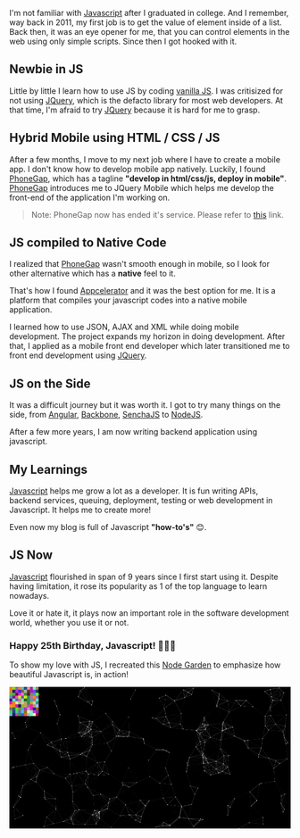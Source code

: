 I'm not familiar with [Javascript](https://www.javascript.com/) after I graduated in college.
And I remember, way back in 2011, my first job is to get the value of element inside of a list.
Back then, it was an eye opener for me, that you can control elements in the web using only simple scripts. 
Since then I got hooked with it.

## Newbie in JS
Little by little I learn how to use JS by coding [vanilla JS](http://vanilla-js.com/).
I was critisized for not using [JQuery](https://jquery.com/), which is the defacto library for most web developers.
At that time, I'm afraid to try [JQuery](https://jquery.com/) because it is hard for me to grasp.

## Hybrid Mobile using HTML / CSS / JS
After a few months, I move to my next job where I have to create a mobile app. 
I don't know how to develop mobile app natively. Luckily, 
I found [PhoneGap](https://phonegap.com/), which has a tagline **"develop in html/css/js, deploy in mobile"**. [PhoneGap](https://phonegap.com/) introduces me to JQuery Mobile which helps me develop the front-end of the application I'm working on.

> Note: PhoneGap now has ended it's service. Please refer to [this](https://blog.phonegap.com/update-for-customers-using-phonegap-and-phonegap-build-cc701c77502c) link.

## JS compiled to Native Code
I realized that [PhoneGap](https://phonegap.com/) wasn't smooth enough in mobile, so I look for other alternative which has a **native** feel to it.

That's how I found [Appcelerator](https://www.appcelerator.com/) and it was the best option for me. 
It is a platform that compiles your javascript codes into a native mobile application.

I learned how to use JSON, AJAX and XML while doing mobile development. The project expands my horizon in doing development. After that, I applied as a mobile front end developer which later transitioned me to front end development using [JQuery](https://jquery.com/).

## JS on the Side

It was a difficult journey but it was worth it. I got to try many things on the side, from [Angular](https://angular.io/), [Backbone](https://backbonejs.org/), [SenchaJS](https://www.sencha.com/products/extjs/) to [NodeJS](https://nodejs.org/en/).

After a few more years, I am now writing backend application using javascript.

## My Learnings

[Javascript](https://www.javascript.com/) helps me grow a lot as a developer. It is fun  writing APIs, backend services, queuing, deployment, testing or web development in Javascript. It helps me to create more!

Even now my blog is full of Javascript **"how-to's"** 😊.

## JS Now

[Javascript](https://www.javascript.com/) flourished in span of 9 years since I first start using it. Despite having limitation, it rose its popularity as 1 of the top language to learn nowadays. 

Love it or hate it, it plays now an important role in the software development world, whether you use it or not.

### **Happy 25th Birthday, Javascript!** 🎉🎂🥳 

To show my love with JS, I recreated this [Node Garden](https://nodegarden.js.org/) to emphasize how beautiful Javascript is, in action!

![Node Garden](./assets/a.gif)